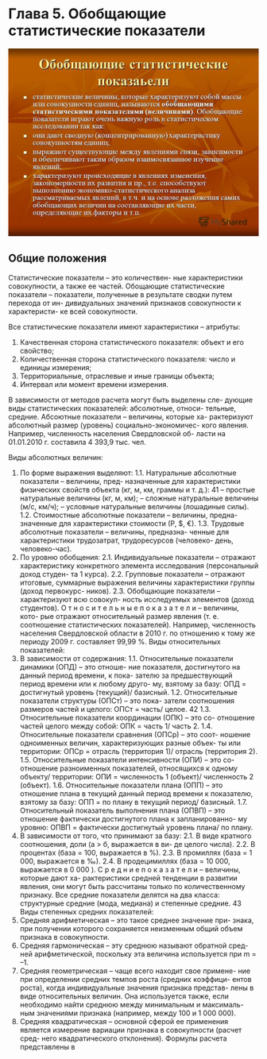 
# Глава 5. Обобщающие статистические показатели

![](./img/unnamed.jpg)

## Общие положения 
Статистические показатели – это количествен-
ные характеристики совокупности, а также ее частей.
Обощающие статистические показатели –
показатели, полученные в результате сводки путем перехода от ин-
дивидуальных значений признаков совокупности к характеристи-
ке всей совокупности.

Все статистические показатели имеют характеристики –
атрибуты:

1. Качественная сторона статистического показателя: объект
и его свойство;
2. Количественная сторона статистического показателя: число
и единицы измерения;
3. Территориальные, отраслевые и иные границы объекта;
4. Интервал или момент времени измерения.

В зависимости от методов расчета могут быть выделены сле-
дующие виды статистических показателей: абсолютные, относи-
тельные, средние.
Абсоютные показатели – величины, которые ха-
рактеризуют абсолютный размер (уровень) социально-экономичес-
кого явления. Например, численность населения Свердловской об-
ласти на 01.01.2010 г. составила 4 393,9 тыс. чел.

Виды абсолютных величин:

1. По форме выражения выделяют:
1.1. Натуральные абсолютные показатели – величины, пред-
назначенные для характеристики физических свойств объекта (кг,
м, км, граммы и т. д.):
41
– простые натуральные величины (кг, м, км);
– сложные натуральные величины (м/с, км/ч);
– условные натуральные величины (лошадиные силы).
1.2. Стоимостные абсолютные показатели – величины, предна-
значенные для характеристики стоимости (Р, $, €).
1.3. Трудовые абсолютные показатели – величины, предназна-
ченные для характеристики трудозатрат, трудоресурсов (человеко-
день, человеко-час).
2. По уровню обобщения:
2.1. Индивидуальные показатели – отражают характеристику
конкретного элемента исследования (персональный доход студен-
та 1 курса).
2.2. Групповые показатели – отражают итоговые, суммарные
выражения величины характеристики группы (доход первокурс-
ников).
2.3. Обобщающие показатели – характеризуют всю совокуп-
ность исследуемых элементов (доход студентов).
О т н о с и т е л ь н ы е п о к а з а т е л и – величины, кото-
рые отражают относительный размер явления (т. е. соотношение
статистических показателей). Например, численность населения
Свердловской области в 2010 г. по отношению к тому же периоду
2009 г. составляет 99,99 %.
Виды относительных показателей:
1. В зависимости от содержания:
1.1. Относительные показатели динамики (ОПД) – это отноше-
ние показателя, достигнутого на данный период времени, к пока-
зателю за предшествующий период времени или к любому друго-
му, взятому за базу:
ОПД = достигнутый уровень (текущий)/ базисный.
1.2. Относительные показатели структуры (ОПСт) – это пока-
затели соотношения размеров частей и целого:
ОПСт = часть/ целое.
42
1.3. Относительные показатели координации (ОПК) – это со-
отношение частей целого между собой:
ОПК = часть 1/ часть 2.
1.4. Относительные показатели сравнения (ОПСр) – это соот-
ношение одноименных величин, характеризующих разные объек-
ты или территории:
ОПСр = отрасль (территория 1)/ отрасль (территория 2).
1.5. Относительные показатели интенсивности (ОПИ) – это со-
отношение разноименных показателей, относящихся к одному
объекту/ территории:
ОПИ = численность 1 (объект)/ численность 2 (объект).
1.6. Относительные показатели плана (ОПП) – это отношение
плана в текущий данный период времени к показателю, взятому
за базу:
ОПП = по плану в текущий период/ базисный.
1.7. Относительный показатель выполнения плана (ОПВП) –
это отношение фактически достигнутого плана к запланированно-
му уровню:
ОПВП = фактически достигнутый уровень плана/ по плану.
2. В зависимости от того, что принимают за базу:
2.1. В виде кратного соотношения, доли (а > б, выражается в ви-
де целого числа).
2.2. В процентах (база = 100, выражается в %).
2.3. В промиллях (база = 1 000, выражается в ‰).
2.4. В продецимиллях (база = 10 000, выражается в 0 000 ).
С р е д н и е п о к а з а т е л и – величины, которые дают ха-
рактеристики средней тенденции в развитии явления, они могут
быть рассчитаны только по количественному признаку.
Все средние показатели делятся на два класса: структурные
средние (мода, медиана) и степенные средние.
43
Виды степенных средних показателей:
1. Средняя арифметическая – это такое среднее значение при-
знака, при получении которого сохраняется неизменным общий
объем признака в совокупности.
2. Средняя гармоническая – эту среднюю называют обратной сред-
ней арифметической, поскольку эта величина используется при m = –1.
3. Средняя геометрическая – чаще всего находит свое примене-
ние при определении средних темпов роста (средних коэффици-
ентов роста), когда индивидуальные значения признака представ-
лены в виде относительных величин. Она используется также, если
необходимо найти среднюю между минимальным и максималь-
ным значениями признака (например, между 100 и 1 000 000).
4. Средняя квадратическая – основной сферой ее применения
является измерение вариации признака в совокупности (расчет сред-
него квадратического отклонения).
Формулы расчета представлены в 
